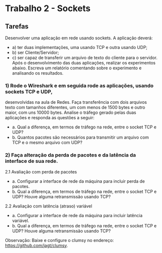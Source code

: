 # Trabalho 2 - Sockets
## Tarefas

Desenvolver uma aplicação em rede usando sockets. A aplicação deverá:

* a) ter duas implementações, uma usando TCP e outra usando UDP;
* b) ser Cliente/Servidor;
* c) ser capaz de transferir um arquivo de texto do cliente para o servidor.
Após o desenvolvimento das duas aplicações, realizar os experimentos abaixo. Escreva
um relatório comentando sobre o experimento e analisando os resultados.

### 1) Rode o Wireshark e em seguida rode as aplicações, usando sockets TCP e UDP,
desenvolvidas na aula de Redes. Faça transferência com dois arquivos texto com
tamanhos diferentes, um com menos de 1500 bytes e outro maior, com uns 10000 bytes.
Analise o tráfego gerado pelas duas aplicações e responda as questões a seguir:

* a. Qual a diferença, em termos de tráfego na rede, entre o socket TCP e UDP?
* b. Quantos pacotes são necessários para transmitir um arquivo com TCP e o mesmo
arquivo com UDP?

### 2) Faça alteração da perda de pacotes e da latência da interface de sua rede.

2.1 Avaliação com perda de pacotes
* a. Configurar a interface de rede da máquina para incluir perda de pacotes.
* b. Qual a diferença, em termos de tráfego na rede, entre o socket TCP e UDP? Houve
alguma retransmissão usando TCP?

2.2 Avaliação com latência (atraso) variável
* a. Configurar a interface de rede da máquina para incluir latência variável.
* b. Qual a diferença, em termos de tráfego na rede, entre o socket TCP e UDP?
Houve alguma retransmissão usando TCP?

Observação:
Baixe e configure o clumsy no endereço: https://github.com/jagt/clumsy.
